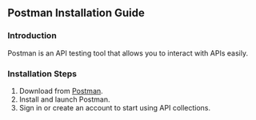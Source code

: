 ## Postman Installation Guide
### Introduction
Postman is an API testing tool that allows you to interact with APIs easily.

### Installation Steps
1. Download from [Postman](https://www.postman.com/downloads/).
2. Install and launch Postman.
3. Sign in or create an account to start using API collections.